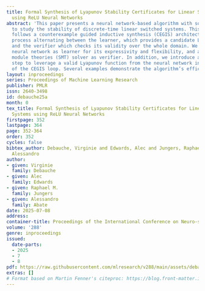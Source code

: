 ```yaml
---
title: Formal Synthesis of Lyapunov Stability Certificates for Linear Switched Systems
  using ReLU Neural Networks
abstract: 'This paper presents a neural network-based algorithm with soundness guarantees
  to study the stability of discrete-time linear switched systems. This algorithm
  follows a counterexample guided inductive synthesis (CEGIS) architecture: an iterative
  process alternating between the learner, which provides a candidate Lyapunov function,
  and the verifier which checks its validity over the whole domain. We choose a ReLU
  neural network as learner for its expressivity and flexibility, and a satisfiability
  module theories (SMT) solver as verifier. In addition, we introduce a post processing
  step to leverage a valid Lyapunov function from the neural network in case of failure
  of the CEGIS loop. Several examples demonstrate the algorithm’s efficacy.'
layout: inproceedings
series: Proceedings of Machine Learning Research
publisher: PMLR
issn: 2640-3498
id: debauche25a
month: 0
tex_title: Formal Synthesis of Lyapunov Stability Certificates for Linear Switched
  Systems using ReLU Neural Networks
firstpage: 352
lastpage: 364
page: 352-364
order: 352
cycles: false
bibtex_author: Debauche, Virginie and Edwards, Alec and Jungers, Raphael M. and Abate,
  Alessandro
author:
- given: Virginie
  family: Debauche
- given: Alec
  family: Edwards
- given: Raphael M.
  family: Jungers
- given: Alessandro
  family: Abate
date: 2025-07-08
address:
container-title: Proceedings of the International Conference on Neuro-symbolic Systems
volume: '288'
genre: inproceedings
issued:
  date-parts:
  - 2025
  - 7
  - 8
pdf: https://raw.githubusercontent.com/mlresearch/v288/main/assets/debauche25a/debauche25a.pdf
extras: []
# Format based on Martin Fenner's citeproc: https://blog.front-matter.io/posts/citeproc-yaml-for-bibliographies/
---
```

